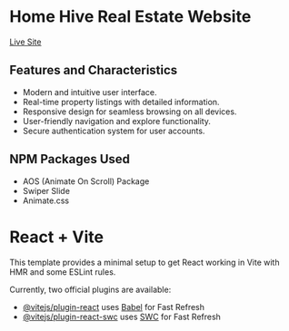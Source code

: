 # Home Hive Real Estate Website

[Live Site](https://www.example.com)

## Features and Characteristics

- Modern and intuitive user interface.
- Real-time property listings with detailed information.
- Responsive design for seamless browsing on all devices.
- User-friendly navigation and explore functionality.
- Secure authentication system for user accounts.

## NPM Packages Used

- AOS (Animate On Scroll) Package
- Swiper Slide
- Animate.css










# React + Vite

This template provides a minimal setup to get React working in Vite with HMR and some ESLint rules.

Currently, two official plugins are available:

- [@vitejs/plugin-react](https://github.com/vitejs/vite-plugin-react/blob/main/packages/plugin-react/README.md) uses [Babel](https://babeljs.io/) for Fast Refresh
- [@vitejs/plugin-react-swc](https://github.com/vitejs/vite-plugin-react-swc) uses [SWC](https://swc.rs/) for Fast Refresh
